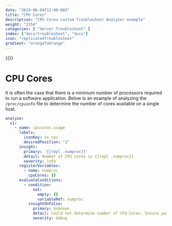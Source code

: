 ```yaml
---
date: "2019-06-04T12:00:00Z"
title: "CPU Cores"
description: "CPU Cores custom Troubleshoot Analyzer example"
weight: "2154"
categories: [ "Server Troubleshoot" ]
index: ["docs/troubleshoot", "docs"]
icon: "replicatedTroubleshoot"
gradient: "orangeToOrange"
---
```


{{<legacynotice>}}

# CPU Cores

It is often the case that there is a minimum number of processors required to run a software application. Below is an example of analyzing the `/proc/cpuinfo` file to determine the number of cores available on a single host.

```yaml
analyze:
  v1:
    - name: cpucores.usage
      labels:
        iconKey: os_cpu
        desiredPosition: "1"
      insight:
        primary: '{{repl .numproc}}'
        detail: Number of CPU Cores is {{repl .numproc}}
        severity: info
      registerVariables:
        - name: numproc
          cpuCores: {}
      evaluateConditions:
        - condition:
            not:
              empty: {}
              variableRef: numproc
          insightOnFalse:
            primary: Unknown
            detail: Could not determine number of CPU Cores. Ensure your specs include a command os.read-file["/proc/cpuinfo"].
            severity: debug
```
